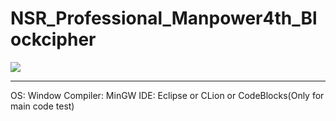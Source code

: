 # NSR_Professional_Manpower4th_Blockcipher
<img src="https://github.com/kyu-h/NSR_Professional_Manpower4th_Blockcipher/blob/master/studying_schedule.jpg"> 
<hr>
OS: Window
Compiler: MinGW
IDE: Eclipse or CLion or CodeBlocks(Only for main code test)
